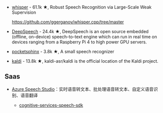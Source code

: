 - [whisper](https://github.com/openai/whisper) - 61.1k ★, Robust Speech Recognition via Large-Scale Weak Supervision

  https://github.com/ggerganov/whisper.cpp/tree/master

- [DeepSpeech](https://github.com/mozilla/DeepSpeech) - 24.4k ★, DeepSpeech is an open source embedded (offline, on-device) speech-to-text engine which can run in real time on devices ranging from a Raspberry Pi 4 to high power GPU servers.
- [pocketsphinx](https://github.com/cmusphinx/pocketsphinx) - 3.8k ★, A small speech recognizer
- [kaldi](https://github.com/kaldi-asr/kaldi) - 13.8k ★, kaldi-asr/kaldi is the official location of the Kaldi project.

## Saas

- [Azure Speech Studio](https://speech.microsoft.com/portal)：实时语音转文本、批处理语音转文本、自定义语音识别、语音翻译

  - [cognitive-services-speech-sdk](https://github.com/Azure-Samples/cognitive-services-speech-sdk)